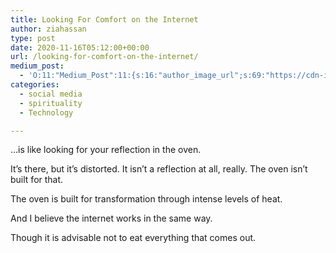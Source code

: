 ```yaml
---
title: Looking For Comfort on the Internet
author: ziahassan
type: post
date: 2020-11-16T05:12:00+00:00
url: /looking-for-comfort-on-the-internet/
medium_post:
  - 'O:11:"Medium_Post":11:{s:16:"author_image_url";s:69:"https://cdn-images-1.medium.com/fit/c/400/400/0*XDk2SbEWgLMl02vi.jpeg";s:10:"author_url";s:27:"https://medium.com/@ziasami";s:11:"byline_name";N;s:12:"byline_email";N;s:10:"cross_link";s:3:"yes";s:2:"id";s:12:"1c6b399a2fb3";s:21:"follower_notification";s:3:"yes";s:7:"license";s:19:"all-rights-reserved";s:14:"publication_id";s:2:"-1";s:6:"status";s:6:"public";s:3:"url";s:76:"https://medium.com/@ziasami/looking-for-comfort-on-the-internet-1c6b399a2fb3";}'
categories:
  - social media
  - spirituality
  - Technology

---
```

…is like looking for your reflection in the oven.&nbsp;

It’s there, but it’s distorted. It isn’t a reflection at all, really. The oven isn’t built for that.&nbsp;

The oven is built for transformation through intense levels of heat.

And I believe the internet works in the same way.&nbsp;

Though it is advisable not to eat everything that comes out.